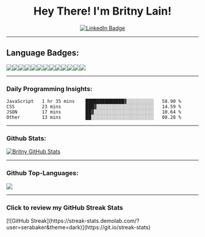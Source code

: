 <h1 align="center" color=8AB0AB>
  Hey There! I'm Britny Lain!
</h1>
<div id="badges" align="center">
  <a href="https://www.linkedin.com/in/britnylain/">
    <img src="https://img.shields.io/badge/LinkedIn-blue?style=for-the-badge&logo=linkedin&logoColor=white" alt="LinkedIn Badge"/>
  </a>
</div>

<hr>
<h2 color=8AB0AB>Language Badges:</h2>
  <div style="display:flex;">
  <img src="https://img.shields.io/badge/Python-3776AB?style=for-the-badge&logo=python&logoColor=086788">
  <img src="https://img.shields.io/badge/JavaScript-323330?style=for-the-badge&logo=javascript&logoColor=F0C808">
  <img src="https://img.shields.io/badge/HTML5-E34F26?style=for-the-badge&logo=html5&logoColor=white">
  <img src="https://img.shields.io/badge/CSS3-1572B6?style=for-the-badge&logo=css3&logoColor=white">
  <img src="https://img.shields.io/badge/json-5E5C5C?style=for-the-badge&logo=json&logoColor=white">
  <img src="https://img.shields.io/badge/MongoDB-339939?style=for-the-badge&logo=mongodb&logoColor=white">
  <img src="https://img.shields.io/badge/Postgresql-20235A?style=for-the-badge&logo=postgresql&logoColor=blue">
  <img src="https://img.shields.io/badge/Node.js-339933?style=for-the-badge&logo=nodedotjs&logoColor=white">
  <img src="https://img.shields.io/badge/npm-CB3837?style=for-the-badge&logo=npm&logoColor=white">
  <img src="https://img.shields.io/badge/Markdown-000000?style=for-the-badge&logo=markdown&logoColor=white">
  <img src="https://img.shields.io/badge/React-20232A?style=for-the-badge&logo=react&logoColor=61DAFB">
  <img src="https://img.shields.io/badge/Mui-3776AB?style=for-the-badge&logo=Mui&logoColor=green">
  <img src="https://img.shields.io/badge/Git-F05032?style=for-the-badge&logo=git&logoColor=06AED5">
  </div>
<hr>
<h3> Daily Programming Insights:</h3>
<!--START_SECTION:waka-->

```text
JavaScript   1 hr 35 mins    ██████████████▓░░░░░░░░░░   58.90 %
CSS          23 mins         ███▓░░░░░░░░░░░░░░░░░░░░░   14.59 %
JSON         17 mins         ██▓░░░░░░░░░░░░░░░░░░░░░░   10.64 %
Other        13 mins         ██░░░░░░░░░░░░░░░░░░░░░░░   08.28 %
```

<!--END_SECTION:waka-->

<hr>
<h3>Github Stats:</h3>
<a href="https://github.com/serabaker/serabaker" align="center">
  <img align="center" src="https://github-readme-stats.vercel.app./api?username=serabaker&show_icons=true&line_height=27&count_private=true&title_color=CEB5A7&text_color=E9F7CA&icon_color=EAEFB1&bg_color=F7D488" alt="Britny GitHub Stats" />
</a>
<hr>
<h3>Github Top-Languages:</h3>
<a href="https://github.com/serabaker/serabaker align="center">
  <img align="center" src="https://github-readme-stats.vercel.app/api/top-langs/?username=serabaker&title_color=59656F&text_color=AC9FBB&icon_color=DDBDD5&bg_color=F7EBEC&langs_count=4" />                                   
</a>
<hr>
<h3> Click to review my GitHub Streak Stats</h3>
[![GitHub Streak](https://streak-stats.demolab.com/?user=serabaker&theme=dark)](https://git.io/streak-stats)

